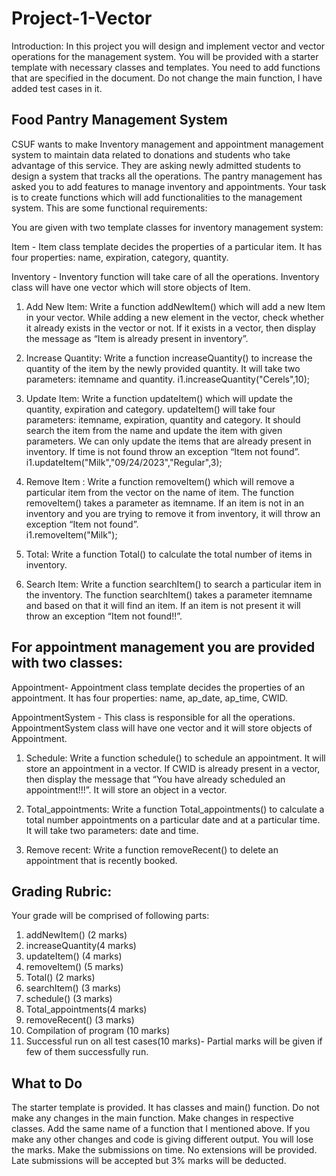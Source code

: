 # Project-1-Vector
Introduction:
In this project you will design and implement vector and vector operations for the management system. You will be provided with a starter template with necessary classes and templates. You need to add functions that are specified in the document. Do not change the main function, I have added test cases in it.

## Food Pantry Management System
CSUF wants to make Inventory management and appointment management system to maintain data related to donations and students who take advantage of this service. They are asking newly admitted students to design a system that tracks all the operations. The pantry management has asked you to add features to manage inventory and appointments. Your task is to create functions which will add functionalities to the management system. This are some functional requirements:

You are given with two template classes for inventory management system:

Item - Item class template decides the properties of a particular item. It has four properties: name, expiration, category, quantity. 

Inventory - Inventory function will take care of all the operations. Inventory class will have one vector which will store objects of Item. 

1) Add New Item: Write a function addNewItem() which will add a new Item in your vector. While adding a new element in the vector, check whether it already exists in the vector or not. If it exists in a vector, then display the message as “Item is already present in inventory”. 

2) Increase Quantity: Write a function increaseQuantity() to increase the quantity of the item by the newly provided quantity. It will take two parameters: itemname and quantity.
i1.increaseQuantity("Cerels",10);

3) Update Item: Write a function updateItem() which will update the quantity, expiration and category. updateItem() will take four parameters: itemname, expiration, quantity and category. It should search the item from the name and update the item with given parameters. We can only update the items that are already present in inventory. If time is not found throw an exception “Item not found”.
i1.updateItem("Milk","09/24/2023","Regular",3);

4) Remove Item : Write a function removeItem() which will remove a particular item from the vector on the name of item. The function removeItem() takes a parameter as itemname. If an item is not in an inventory and you are trying to remove it from inventory, it will throw an exception “Item not found”.  
i1.removeItem("Milk");

5) Total: Write a function Total() to calculate the total number of items in inventory. 

6) Search Item: Write a function searchItem() to search a particular item in the inventory. The function searchItem() takes a parameter itemname and based on that it will find an item. If an item is not present it will throw an exception “Item not found!!”.

## For appointment management you are provided with two classes:
Appointment- Appointment class template decides the properties of an appointment. It has four properties: name, ap_date, ap_time, CWID. 

AppointmentSystem - This class is responsible for all the operations. AppointmentSystem class will have one vector and it will store objects of Appointment.

1) Schedule: Write a function schedule() to schedule an appointment. It will store an appointment in a vector. If CWID is already present in a vector, then display the message that “You have already scheduled an appointment!!!”. It will store an object in a vector. 

2) Total_appointments: Write a function Total_appointments() to calculate a total number appointments on a particular date and at a particular time. It will take two parameters: date and time. 

3) Remove recent:  Write a function removeRecent() to delete an appointment that is recently booked. 

## Grading Rubric:
Your grade will be comprised of following parts: 
1) addNewItem() (2 marks)
2) increaseQuantity(4 marks)
3) updateItem() (4 marks)
4) removeItem() (5 marks)
5) Total() (2 marks)
6) searchItem() (3 marks)
7) schedule() (3 marks)
8) Total_appointments(4 marks)
9) removeRecent() (3 marks)
10) Compilation of program (10 marks)
11) Successful run on all test cases(10 marks)- Partial marks will be given if few of them successfully run.

## What to Do
The starter template is provided. It has classes and main() function. Do not make any changes in the main function. Make changes in respective classes. Add the same name of a function that I mentioned above. If you make any other changes and code is giving different output. You will lose the marks. Make the submissions on time. No extensions will be provided. Late submissions will be accepted but 3% marks will be deducted. 
